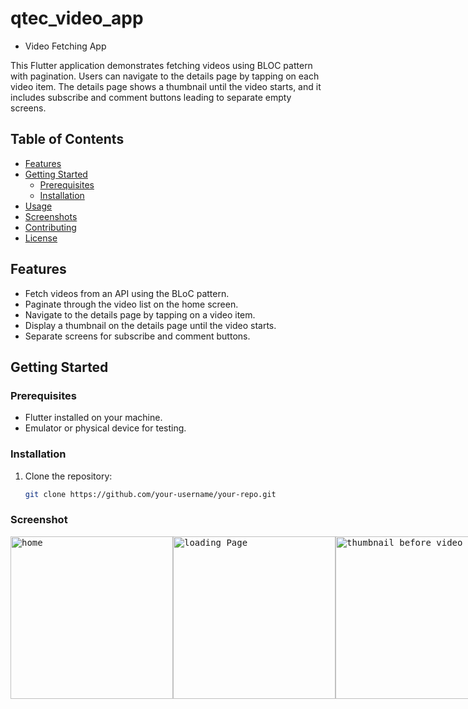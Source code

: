 # qtec_video_app

- Video Fetching App

This Flutter application demonstrates fetching videos using BLOC pattern with pagination. Users can navigate to the details page by tapping on each video item. The details page shows a thumbnail until the video starts, and it includes subscribe and comment buttons leading to separate empty screens.

## Table of Contents

- [Features](#features)
- [Getting Started](#getting-started)
  - [Prerequisites](#prerequisites)
  - [Installation](#installation)
- [Usage](#usage)
- [Screenshots](#screenshots)
- [Contributing](#contributing)
- [License](#license)

## Features

- Fetch videos from an API using the BLoC pattern.
- Paginate through the video list on the home screen.
- Navigate to the details page by tapping on a video item.
- Display a thumbnail on the details page until the video starts.
- Separate screens for subscribe and comment buttons.

## Getting Started

### Prerequisites

- Flutter installed on your machine.
- Emulator or physical device for testing.

### Installation

1. Clone the repository:

   ```bash
   git clone https://github.com/your-username/your-repo.git

### Screenshot
<kbd>
<div style="display: flex; justify-content: space-between;">
  <img alt="home" src="https://github.com/shakibhoseen/qtec_video_app/assets/61150626/fd4755a7-c33f-43b0-ae3b-b80f92787e89" width="260">
  <img alt="loading Page" src="https://github.com/shakibhoseen/qtec_video_app/assets/61150626/47d5d049-22a3-488a-8707-bbf9c7f85483" width="260">
   <img alt="thumbnail before video start" src="https://github.com/shakibhoseen/qtec_video_app/assets/61150626/89b6fff5-ec04-4f6b-8e00-2257c227ba5f" width="260">
  <img alt="video playing" src="https://github.com/shakibhoseen/qtec_video_app/assets/61150626/bc09df44-3c54-4875-85d3-741675869c48" width="260">
  <img alt="video playing" src="https://github.com/shakibhoseen/qtec_video_app/assets/61150626/339d1c8a-fa22-4edc-9603-ccccb8a224d1" width="260">
</div>
</kbd>
